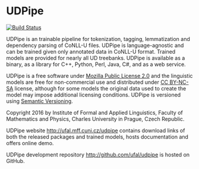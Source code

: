 # UDPipe
[![Build Status](https://travis-ci.org/ufal/udpipe.svg?branch=master)](https://travis-ci.org/ufal/udpipe)

UDPipe is an trainable pipeline for tokenization, tagging, lemmatization and
dependency parsing of CoNLL-U files. UDPipe is language-agnostic and can be trained given
only annotated data in CoNLL-U format. Trained models are provided for
nearly all UD treebanks. UDPipe is available as a binary, as a library for
C++, Python, Perl, Java, C#, and as a web service.

UDPipe is a free software under
[Mozilla Public License 2.0](http://www.mozilla.org/MPL/2.0/) and the linguistic models
are free for non-commercial use and distributed under
[CC BY-NC-SA](http://creativecommons.org/licenses/by-nc-sa/4.0/) license, although for some
models the original data used to create the model may impose additional
licensing conditions. UDPipe is versioned using [Semantic Versioning](http://semver.org/).

Copyright 2016 by Institute of Formal and Applied Linguistics, Faculty of
Mathematics and Physics, Charles University in Prague, Czech Republic.

UDPipe website http://ufal.mff.cuni.cz/udpipe contains download links
of both the released packages and trained models, hosts documentation and
offers online demo.

UDPipe development repository http://github.com/ufal/udpipe is hosted
on GitHub.
